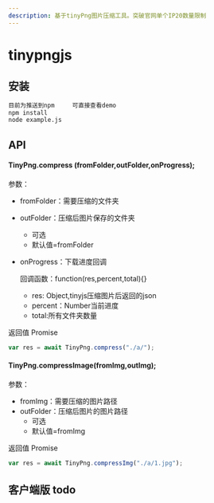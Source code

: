 ```yaml
---
description: 基于tinyPng图片压缩工具。突破官网单个IP20数量限制
---
```


# tinypngjs

## 安装

```bash
目前为推送到npm     可直接查看demo
npm install 
node example.js
```


## API

#### TinyPng.compress (fromFolder,outFolder,onProgress);

 
参数：

* fromFolder：需要压缩的文件夹
* outFolder：压缩后图片保存的文件夹
  * 可选
  * 默认值=fromFolder
* onProgress：下载进度回调

  回调函数：function(res,percent,total){}

  * res: Object,tinyjs压缩图片后返回的json
  * percent：Number当前进度
  * total:所有文件夹数量


返回值 Promise

```javascript
var res = await TinyPng.compress("./a/");
```



#### TinyPng.compressImage(fromImg,outImg);
  
参数：

* fromImg：需要压缩的图片路径
* outFolder：压缩后图片的图片路径
  * 可选
  * 默认值=fromImg

返回值 Promise

```javascript
var res = await TinyPng.compressImg("./a/1.jpg");
```



## 客户端版 todo

 



